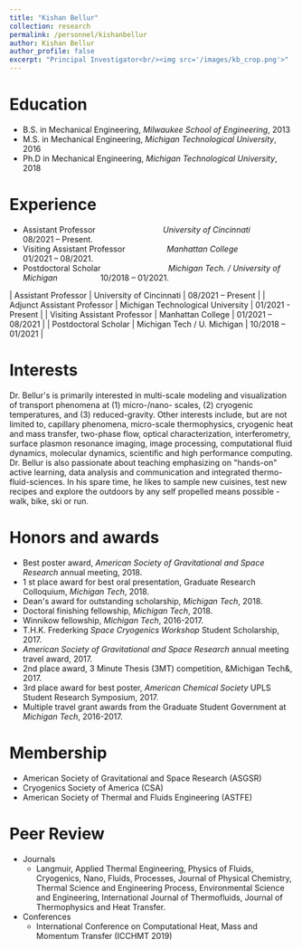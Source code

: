 ```yaml
---
title: "Kishan Bellur"
collection: research
permalink: /personnel/kishanbellur
author: Kishan Bellur
author_profile: false
excerpt: "Principal Investigator<br/><img src='/images/kb_crop.png'>"
---
```


# Education
* B.S. in Mechanical Engineering, *Milwaukee School of Engineering*, 2013
* M.S. in Mechanical Engineering, *Michigan Technological University*, 2016
* Ph.D in Mechanical Engineering, *Michigan Technological University*, 2018 

# Experience
* Assistant Professor &emsp; &emsp; &emsp; &emsp; &emsp; &emsp; &nbsp; *University of Cincinnati* &emsp; &emsp; 08/2021 – Present.
* Visiting Assistant Professor &emsp; &emsp; &emsp;  &nbsp; &nbsp; *Manhattan College* &emsp; &emsp; &emsp; &emsp; 01/2021 – 08/2021.
* Postdoctoral Scholar &emsp; &emsp; &emsp; &emsp; &emsp; &emsp; &nbsp; *Michigan Tech. / University of Michigan* &emsp; &emsp; &emsp; &emsp; 10/2018 – 01/2021.

| Assistant Professor          | University of Cincinnati          | 08/2021 – Present |
| Adjunct Assistant Professor  | Michigan Technological University | 01/2021 - Present |
| Visiting Assistant Professor | Manhattan College                 | 01/2021 – 08/2021 |
| Postdoctoral Scholar         | Michigan Tech / U. Michigan       | 10/2018 – 01/2021 |

# Interests
Dr. Bellur's is primarily interested in multi-scale modeling and visualization of transport phenomena at (1) micro-/nano- scales, (2) cryogenic temperatures, and (3) reduced-gravity. Other interests include, but are not limited to, capillary phenomena, micro-scale thermophysics, cryogenic heat and mass transfer, two-phase flow, optical characterization, interferometry, surface plasmon resonance imaging, image processing, computational fluid dynamics, molecular dynamics, scientific and high performance computing. Dr. Bellur is also passionate about teaching emphasizing on "hands-on" active learning, data analysis and communication and integrated thermo-fluid-sciences. In his spare time, he likes to sample new cuisines, test new recipes and explore the outdoors by any self propelled means possible - walk, bike, ski or run.

# Honors and awards
* Best poster award, *American Society of Gravitational and Space Research* annual meeting, 2018.
* 1 st place award for best oral presentation, Graduate Research Colloquium, *Michigan Tech*, 2018.
* Dean's award for outstanding scholarship, *Michigan Tech*, 2018.
* Doctoral finishing fellowship, *Michigan Tech*, 2018.
* Winnikow fellowship, *Michigan Tech*, 2016-2017.
* T.H.K. Frederking *Space Cryogenics Workshop* Student Scholarship, 2017.
* *American Society of Gravitational and Space Research* annual meeting travel award, 2017.
* 2nd place award, 3 Minute Thesis (3MT) competition, &Michigan Tech&, 2017.
* 3rd place award for best poster, *American Chemical Society* UPLS Student Research Symposium, 2017.
* Multiple travel grant awards from the Graduate Student Government at *Michigan Tech*, 2016-2017.

# Membership
* American Society of Gravitational and Space Research (ASGSR) 
* Cryogenics Society of America (CSA) 
* American Society of Thermal and Fluids Engineering (ASTFE)

# Peer Review
* Journals
  * Langmuir, Applied Thermal Engineering, Physics of Fluids, Cryogenics, Nano, Fluids, Processes, Journal of Physical Chemistry, Thermal Science and Engineering Process, Environmental Science and Engineering, International Journal of Thermofluids, Journal of Thermophysics and Heat Transfer.
* Conferences
  * International Conference on Computational Heat, Mass and Momentum Transfer (ICCHMT 2019)
